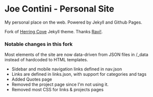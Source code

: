 Joe Contini - Personal Site
============

My personal place on the web. Powered by Jekyll and Github Pages.

Fork of [Herring Cove](https://github.com/arnp/herring-cove) Jekyll theme. Thanks [Ravi!](https://github.com/arnp).

### Notable changes in this fork ###

Most elements of the site are now data-driven from JSON files in /_data instead of hardcoded to HTML templates.

* Sidebar and mobile navigation links defined in nav.json
* Links are defined in links.json, with support for categories and tags
* Added Quotes page
* Removed the project page since I'm not using it.
* Removed most CSS for links & projects pages
